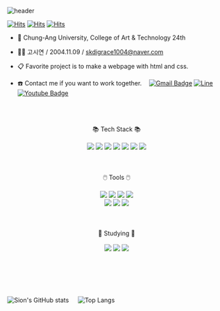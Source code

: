 ![header](https://capsule-render.vercel.app/api?type=waving&color=0:feb0ab,100:f5eded&height=250&section=header&text=Sion's%20Github&animation=fadeIn&fontColor=ffffff&fontSize=80&fontAlign=50&fontAlignY=42)

[![Hits](https://hits.seeyoufarm.com/api/count/incr/badge.svg?url=https%3A%2F%2Fgithub.com%2Fskdigrace04&count_bg=%23000000&title_bg=%23FECDCA&icon=github.svg&icon_color=%23FFFFFF&title=+TODAY+%2F+TOTAL&edge_flat=true)](https://hits.seeyoufarm.com)
[![Hits](https://hits.seeyoufarm.com/api/count/incr/badge.svg?url=https%3A%2F%2Fgithub.com%2Fskdigrace04&count_bg=%23000000&title_bg=%23FFAEB3&icon=github.svg&icon_color=%23FFFFFF&title=+TODAY+%2F+TOTAL&edge_flat=true)](https://hits.seeyoufarm.com)
[![Hits](https://hits.seeyoufarm.com/api/count/incr/badge.svg?url=https%3A%2F%2Fgithub.com%2Fskdigrace04&count_bg=%23000000&title_bg=%23FF859C&icon=github.svg&icon_color=%23FFFFFF&title=+TODAY+%2F+TOTAL&edge_flat=true)](https://hits.seeyoufarm.com)

- 🏫 Chung-Ang University, College of Art & Technology 24th
- 💁‍♀️ 고시연 / 2004.11.09 / skdigrace1004@naver.com
- 📋 Favorite project is to make a webpage with html and css.
  
- ☎️ Contact me if you want to work together.ㅤ
  [![Gmail Badge](https://img.shields.io/badge/Gmail-d14836?style=flat-square&logo=Gmail&logoColor=white&link=mailto:skdigrace1004@gmail.com)](mailto:skdigrace1004@gmail.com)
  [![Line](https://img.shields.io/badge/Line-00C300?style=flat-style&logo=line&logoColor=white&link=https://line.me/ti/p/EKirDgp30A)](https://line.me/ti/p/EKirDgp30A)
  [![Youtube Badge](https://img.shields.io/badge/Youtube-ff0000?style=flat-square&logo=youtube&link=https://www.youtube.com/@%EC%97%B0-c8l)](https://www.youtube.com/@%EC%97%B0-c8l)
  

<div align = center>
  <br>
  <br>
  <br>
  📚‎ Tech Stack 📚
  <br>
  <br>
  <img src=https://img.shields.io/badge/django-%23092E20.svg?style=flat-square&logo=django&logoColor=white>
  <img src=https://img.shields.io/badge/python-3670A0?style=flat-square&logo=python&logoColor=white>
  <img src=https://img.shields.io/badge/css3-%231572B6.svg?style=flat-square&logo=css3&logoColor=white>
  <img src=https://img.shields.io/badge/html5-%23E34F26.svg?style=flat-square&logo=html5&logoColor=white>
  <img src=https://img.shields.io/badge/c++-%2300599C.svg?style=flat-square&logo=c%2B%2B&logoColor=white>
  <img src=https://img.shields.io/badge/c-%2300599C.svg?style=flat-square&logo=c&logoColor=white>
  <img src=https://img.shields.io/badge/github-181717?style=flat-square&logo=github&logoColor=white>
  <br>
  <br>
  <br>
  <br>
  🖱️ Tools 🖱️
  <br>
  <br>
  <img src=https://img.shields.io/badge/Visual%20Studio-5C2D91.svg?style=flat-square&logo=visual-studio&logoColor=white>
  <img src=https://img.shields.io/badge/Visual%20Studio%20Code-0078d7.svg?style=flat-square&logo=visual-studio-code&logoColor=white>
  <img src=https://img.shields.io/badge/Microsoft_Office-D83B01?style=flat-square&logo=microsoft-office&logoColor=white>
  <img src=https://img.shields.io/badge/pycharm-143?style=flat-square&logo=pycharm&logoColor=white&color=black&labelColor=green>
  <br>
  <img src=https://img.shields.io/badge/Adobe%20Premiere%20Pro-9999FF.svg?style=flat-square&logo=Adobe%20Premiere%20Pro&logoColor=white>
  <img src=https://img.shields.io/badge/Adobe%20photoshop-%2331A8FF.svg?style=flat-square&logo=Adobe%20photoshop&logoColor=white>
  <img src=https://img.shields.io/badge/Adobe%20illustrator-%23FF9A00.svg?style=flat-square&logo=Adobe%20illustrator&logoColor=white>
  <br>
  <br>
  <br>
  <br>
  📖 Studying 📖
  <br>
  <br>
  <img src=https://img.shields.io/badge/c%23-%23239120.svg?style=flat-square&logo=csharp&logoColor=white>
  <img src=https://img.shields.io/badge/javascript-%23323330.svg?style=flat-square&logo=javascript&logoColor=white>
  <img src=https://img.shields.io/badge/java-%23ED8B00.svg?style=flat-square&logo=openjdk&logoColor=white>
  <br>
  <br>
  <br>
  <br>
  <br>
  <br>
</div>

  

  
![Sion's GitHub stats](https://github-readme-stats.vercel.app/api?username=skdigrace04&show_icons=true&bg_color=DEG,ffe9d5,ffcdca&title_color=ff849c&text_color=ffffff&icon_color=ff849c&border_color=ff849c)
ㅤ
![Top Langs](https://github-readme-stats.vercel.app/api/top-langs/?username=skdigrace04&bg_color=DEG,ffe9d5,ffcdca&title_color=ff849c&text_color=ffffff&icon_color=ff849c&border_color=ff849c)
<!--
**skdigrace04/skdigrace04** is a ✨ _special_ ✨ repository because its `README.md` (this file) appears on your GitHub profile.

Here are some ideas to get you started:

- 🔭 I’m currently working on ...
- 🌱 I’m currently learning ...
- 👯 I’m looking to collaborate on ...
- 🤔 I’m looking for help with ...
- 💬 Ask me about ...
- 📫 How to reach me: ...
- 😄 Pronouns: ...
- ⚡ Fun fact: ...
-->
